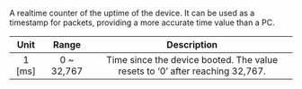 A realtime counter of the uptime of the device. It can be used as a timestamp for packets, providing a more accurate time value than a PC.

| Unit   | Range      | Description                                                                  |
| :---:  | :--------: | :--------------------------------------------------------------------------: |
| 1 [ms] | 0 ~ 32,767 | Time since the device booted. The value resets to ‘0’ after reaching 32,767. |
